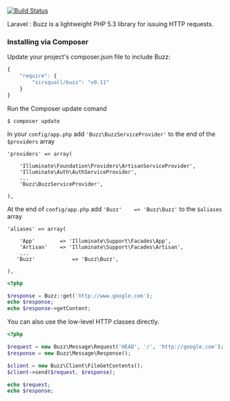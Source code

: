 [![Build Status](https://secure.travis-ci.org/kriswallsmith/Buzz.png?branch=master)](http://travis-ci.org/kriswallsmith/Buzz)

Laravel : Buzz is a lightweight PHP 5.3 library for issuing HTTP requests.


### Installing via Composer

Update your project's composer.json file to include Buzz:

```javascript
{
    "require": {
        "sirsquall/buzz": "v0.11"
    }
}
```
Run the Composer update comand

    $ composer update


In your `config/app.php` add `'Buzz\BuzzServiceProvider'` to the end of the `$providers` array

    'providers' => array(

        'Illuminate\Foundation\Providers\ArtisanServiceProvider',
        'Illuminate\Auth\AuthServiceProvider',
        ...
        'Buzz\BuzzServiceProvider',

    ),

At the end of `config/app.php` add `'Buzz'    => 'Buzz\Buzz'` to the `$aliases` array

    'aliases' => array(

        'App'        => 'Illuminate\Support\Facades\App',
        'Artisan'    => 'Illuminate\Support\Facades\Artisan',
        ...
       'Buzz'            => 'Buzz\Buzz',

    ),

```php
<?php

$response = Buzz::get('http://www.google.com');
echo $response;
echo $response->getContent;
```

You can also use the low-level HTTP classes directly.

```php
<?php

$request = new Buzz\Message\Request('HEAD', '/', 'http://google.com');
$response = new Buzz\Message\Response();

$client = new Buzz\Client\FileGetContents();
$client->send($request, $response);

echo $request;
echo $response;
```

